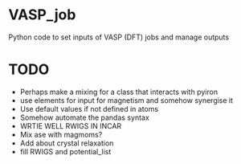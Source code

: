 # VASP_job
Python code to set inputs of VASP (DFT) jobs and manage outputs

# TODO
- Perhaps make a mixing for a class that interacts with pyiron
- use elements for input for magnetism and somehow synergise it
- Use default values if not defined in atoms
- Somehow automate the pandas syntax
- WRTIE WELL RWIGS IN INCAR
- Mix ase with magmoms?
- Add about crystal relaxation
- fill RWIGS and potential_list